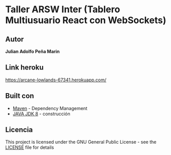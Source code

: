 # Taller ARSW Inter (Tablero Multiusuario React con WebSockets)

## Autor
**Julian Adolfo Peña Marin**

## Link heroku

https://arcane-lowlands-67341.herokuapp.com/


## Built con

* [Maven](https://maven.apache.org/) - Dependency Management
* [JAVA JDK 8](http://www.oracle.com/technetwork/java/javase/overview/index.html) - construcción


## Licencia

This project is licensed under the GNU General Public License - see the [LICENSE](LICENSE) file for details

